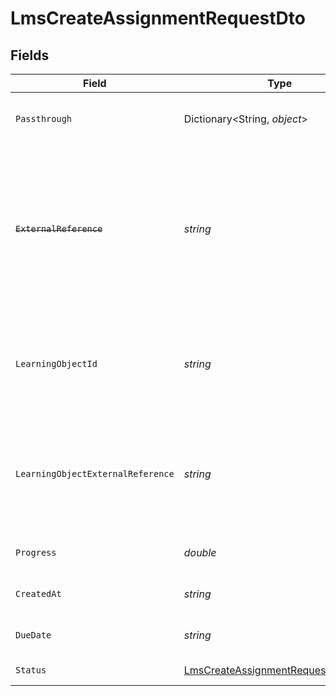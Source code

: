 # LmsCreateAssignmentRequestDto


## Fields

| Field                                                                                                                                                                           | Type                                                                                                                                                                            | Required                                                                                                                                                                        | Description                                                                                                                                                                     | Example                                                                                                                                                                         |
| ------------------------------------------------------------------------------------------------------------------------------------------------------------------------------- | ------------------------------------------------------------------------------------------------------------------------------------------------------------------------------- | ------------------------------------------------------------------------------------------------------------------------------------------------------------------------------- | ------------------------------------------------------------------------------------------------------------------------------------------------------------------------------- | ------------------------------------------------------------------------------------------------------------------------------------------------------------------------------- |
| `Passthrough`                                                                                                                                                                   | Dictionary<String, *object*>                                                                                                                                                    | :heavy_minus_sign:                                                                                                                                                              | Value to pass through to the provider                                                                                                                                           | {<br/>"other_known_names": "John Doe"<br/>}                                                                                                                                     |
| ~~`ExternalReference`~~                                                                                                                                                         | *string*                                                                                                                                                                        | :heavy_minus_sign:                                                                                                                                                              | : warning: ** DEPRECATED **: This will be removed in a future release, please migrate away from it as soon as possible.<br/><br/>The external reference associated with this assignment | e3gd34-23tr21-er234-345er56                                                                                                                                                     |
| `LearningObjectId`                                                                                                                                                              | *string*                                                                                                                                                                        | :heavy_minus_sign:                                                                                                                                                              | The learning_object_id associated with this assignment. This is not required unless specified in an integration.                                                                | e3gd34-23tr21-er234-345er56                                                                                                                                                     |
| `LearningObjectExternalReference`                                                                                                                                               | *string*                                                                                                                                                                        | :heavy_minus_sign:                                                                                                                                                              | The external reference of the learning object associated with this assignment, this is the main identifier for creating assignments.                                            | learning-content-123                                                                                                                                                            |
| `Progress`                                                                                                                                                                      | *double*                                                                                                                                                                        | :heavy_minus_sign:                                                                                                                                                              | The progress associated with this assigment                                                                                                                                     | 40                                                                                                                                                                              |
| `CreatedAt`                                                                                                                                                                     | *string*                                                                                                                                                                        | :heavy_minus_sign:                                                                                                                                                              | The date the assignment was created                                                                                                                                             | 2021-07-21T14:00:00.000Z                                                                                                                                                        |
| `DueDate`                                                                                                                                                                       | *string*                                                                                                                                                                        | :heavy_minus_sign:                                                                                                                                                              | The date the assignment is due to be completed                                                                                                                                  | 2021-07-21T14:00:00.000Z                                                                                                                                                        |
| `Status`                                                                                                                                                                        | [LmsCreateAssignmentRequestDtoStatus](../../Models/Components/LmsCreateAssignmentRequestDtoStatus.md)                                                                           | :heavy_minus_sign:                                                                                                                                                              | The status of the assignment                                                                                                                                                    |                                                                                                                                                                                 |